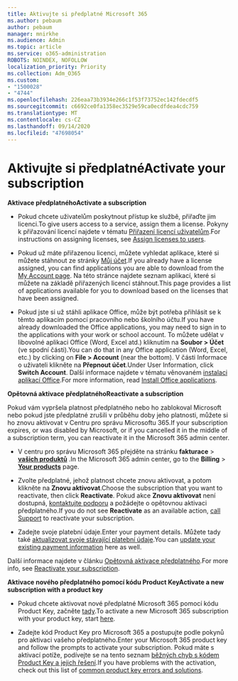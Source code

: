 ```yaml
---
title: Aktivujte si předplatné Microsoft 365
ms.author: pebaum
author: pebaum
manager: mnirkhe
ms.audience: Admin
ms.topic: article
ms.service: o365-administration
ROBOTS: NOINDEX, NOFOLLOW
localization_priority: Priority
ms.collection: Adm_O365
ms.custom:
- "1500028"
- "4744"
ms.openlocfilehash: 226eaa73b3934e266c1f53f73752ec142fdecdf5
ms.sourcegitcommit: c6692ce0fa1358ec3529e59ca0ecdfdea4cdc759
ms.translationtype: MT
ms.contentlocale: cs-CZ
ms.lasthandoff: 09/14/2020
ms.locfileid: "47698054"
---
```

# <a name="activate-your-subscription"></a><span data-ttu-id="3e94d-102">Aktivujte si předplatné</span><span class="sxs-lookup"><span data-stu-id="3e94d-102">Activate your subscription</span></span>

<span data-ttu-id="3e94d-103">**Aktivace předplatného**</span><span class="sxs-lookup"><span data-stu-id="3e94d-103">**Activate a subscription**</span></span>

- <span data-ttu-id="3e94d-104">Pokud chcete uživatelům poskytnout přístup ke službě, přiřaďte jim licenci.</span><span class="sxs-lookup"><span data-stu-id="3e94d-104">To give users access to a service, assign them a license.</span></span> <span data-ttu-id="3e94d-105">Pokyny k přiřazování licencí najdete v tématu [Přiřazení licencí uživatelům](https://docs.microsoft.com/microsoft-365/admin/manage/assign-licenses-to-users).</span><span class="sxs-lookup"><span data-stu-id="3e94d-105">For instructions on assigning licenses, see [Assign licenses to users](https://docs.microsoft.com/microsoft-365/admin/manage/assign-licenses-to-users).</span></span>

- <span data-ttu-id="3e94d-106">Pokud už máte přiřazenou licenci, můžete vyhledat aplikace, které si můžete stáhnout ze stránky [Můj účet](https://portal.office.com/account/#installs).</span><span class="sxs-lookup"><span data-stu-id="3e94d-106">If you already have a license assigned, you can find applications you are able to download from the [My Account page](https://portal.office.com/account/#installs).</span></span> <span data-ttu-id="3e94d-107">Na této stránce najdete seznam aplikací, které si můžete na základě přiřazených licencí stáhnout.</span><span class="sxs-lookup"><span data-stu-id="3e94d-107">This page provides a list of applications available for you to download based on the licenses that have been assigned.</span></span>

- <span data-ttu-id="3e94d-108">Pokud jste si už stáhli aplikace Office, může být potřeba přihlásit se k těmto aplikacím pomocí pracovního nebo školního účtu.</span><span class="sxs-lookup"><span data-stu-id="3e94d-108">If you have already downloaded the Office applications, you may need to sign in to the applications with your work or school account.</span></span> <span data-ttu-id="3e94d-109">To můžete udělat v libovolné aplikaci Office (Word, Excel atd.) kliknutím na **Soubor > Účet** (ve spodní části).</span><span class="sxs-lookup"><span data-stu-id="3e94d-109">You can do that in any Office application (Word, Excel, etc.) by clicking on **File > Account** (near the bottom).</span></span> <span data-ttu-id="3e94d-110">V části Informace o uživateli klikněte na **Přepnout účet**.</span><span class="sxs-lookup"><span data-stu-id="3e94d-110">Under User Information, click **Switch Account**.</span></span> <span data-ttu-id="3e94d-111">Další informace najdete v tématu věnovaném [instalaci aplikací Office](https://docs.microsoft.com/microsoft-365/admin/setup/install-applications).</span><span class="sxs-lookup"><span data-stu-id="3e94d-111">For more information, read [Install Office applications](https://docs.microsoft.com/microsoft-365/admin/setup/install-applications).</span></span>

<span data-ttu-id="3e94d-112">**Opětovná aktivace předplatného**</span><span class="sxs-lookup"><span data-stu-id="3e94d-112">**Reactivate a subscription**</span></span>

<span data-ttu-id="3e94d-113">Pokud vám vypršela platnost předplatného nebo ho zablokoval Microsoft nebo pokud jste předplatné zrušili v průběhu doby jeho platnosti, můžete si ho znovu aktivovat v Centru pro správu Microsoftu 365.</span><span class="sxs-lookup"><span data-stu-id="3e94d-113">If your subscription expires, or was disabled by Microsoft, or if you cancelled it in the middle of a subscription term, you can reactivate it in the Microsoft 365 admin center.</span></span>

- <span data-ttu-id="3e94d-114">V centru pro správu Microsoft 365 přejděte na stránku **fakturace**  >  **[vašich produktů](https://go.microsoft.com/fwlink/p/?linkid=842054)** .</span><span class="sxs-lookup"><span data-stu-id="3e94d-114">In the Microsoft 365 admin center, go to the **Billing** > **[Your products](https://go.microsoft.com/fwlink/p/?linkid=842054)** page.</span></span>

- <span data-ttu-id="3e94d-115">Zvolte předplatné, jehož platnost chcete znovu aktivovat, a potom klikněte na **Znovu aktivovat**.</span><span class="sxs-lookup"><span data-stu-id="3e94d-115">Choose the subscription that you want to reactivate, then click **Reactivate**.</span></span> <span data-ttu-id="3e94d-116">Pokud akce **Znovu aktivovat** není dostupná, [kontaktujte podporu](https://docs.microsoft.com/microsoft-365/admin/contact-support-for-business-products) a požádejte o opětovnou aktivaci předplatného.</span><span class="sxs-lookup"><span data-stu-id="3e94d-116">If you do not see **Reactivate** as an available action, [call Support](https://docs.microsoft.com/microsoft-365/admin/contact-support-for-business-products) to reactivate your subscription.</span></span>

- <span data-ttu-id="3e94d-117">Zadejte svoje platební údaje.</span><span class="sxs-lookup"><span data-stu-id="3e94d-117">Enter your payment details.</span></span> <span data-ttu-id="3e94d-118">Můžete tady také [aktualizovat svoje stávající platební údaje](https://docs.microsoft.com/microsoft-365/commerce/billing-and-payments/manage-payment-methods).</span><span class="sxs-lookup"><span data-stu-id="3e94d-118">You can [update your existing payment information](https://docs.microsoft.com/microsoft-365/commerce/billing-and-payments/manage-payment-methods) here as well.</span></span>

<span data-ttu-id="3e94d-119">Další informace najdete v článku [Opětovná aktivace předplatného](https://docs.microsoft.com/microsoft-365/commerce/subscriptions/reactivate-your-subscription).</span><span class="sxs-lookup"><span data-stu-id="3e94d-119">For more info, see [Reactivate your subscription](https://docs.microsoft.com/microsoft-365/commerce/subscriptions/reactivate-your-subscription).</span></span>

<span data-ttu-id="3e94d-120">**Aktivace nového předplatného pomocí kódu Product Key**</span><span class="sxs-lookup"><span data-stu-id="3e94d-120">**Activate a new subscription with a product key**</span></span>

- <span data-ttu-id="3e94d-121">Pokud chcete aktivovat nové předplatné Microsoft 365 pomocí kódu Product Key, začněte [tady](https://support.office.com/article/where-to-enter-your-office-product-key-0a82e5ae-739e-4b92-a6f4-2ec780c185db).</span><span class="sxs-lookup"><span data-stu-id="3e94d-121">To activate a new Microsoft 365 subscription with your product key, start [here](https://support.office.com/article/where-to-enter-your-office-product-key-0a82e5ae-739e-4b92-a6f4-2ec780c185db).</span></span>

- <span data-ttu-id="3e94d-122">Zadejte kód Product Key pro Microsoft 365 a postupujte podle pokynů pro aktivaci vašeho předplatného.</span><span class="sxs-lookup"><span data-stu-id="3e94d-122">Enter your Microsoft 365 product key and follow the prompts to activate your subscription.</span></span> <span data-ttu-id="3e94d-123">Pokud máte s aktivací potíže, podívejte se na tento seznam [běžných chyb s kódem Product Key a jejich řešení](https://docs.microsoft.com/microsoft-365/commerce/product-key-errors-and-solutions).</span><span class="sxs-lookup"><span data-stu-id="3e94d-123">If you have problems with the activation, check out this list of [common product key errors and solutions](https://docs.microsoft.com/microsoft-365/commerce/product-key-errors-and-solutions).</span></span>
